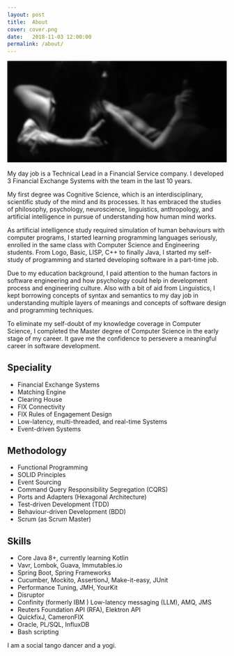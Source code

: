 ```yaml
---
layout: post
title:  About
cover: cover.png
date:   2018-11-03 12:00:00
permalink: /about/
---
```


![Tango](/images/tango.jpg)


My day job is a Technical Lead in a Financial Service company. I developed 3 Financial Exchange Systems with the team in the last 10 years.

My first degree was Cognitive Science, which is an interdisciplinary, scientific study of the mind and its processes. It has embraced the studies of philosophy, psychology, neuroscience, linguistics, anthropology, and artificial intelligence in pursue of understanding how human mind works.

As artificial intelligence study required simulation of human behaviours with computer programs, I started learning programming languages seriously, enrolled in the same class with  Computer Science and Engineering students. From Logo, Basic, LISP, C++ to finally Java, I started my self-study of programming and started developing software in a part-time job.   

Due to my education background, I paid attention to the human factors in software engineering and how psychology could help in development process and engineering culture. Also with a bit of aid from Linguistics, I kept borrowing concepts of syntax and semantics to my day job in understanding multiple layers of meanings and concepts of software design and programming techniques.

To eliminate my self-doubt of my knowledge coverage in Computer Science, I completed the Master degree of Computer Science in the early stage of my career. It gave me the confidence to persevere a meaningful career in software development. 

## Speciality
* Financial Exchange Systems
* Matching Engine
* Clearing House
* FIX Connectivity
* FIX Rules of Engagement Design
* Low-latency, multi-threaded, and real-time Systems
* Event-driven Systems

## Methodology
* Functional Programming
* SOLID Principles
* Event Sourcing
* Command Query Responsibility Segregation (CQRS)
* Ports and Adapters (Hexagonal Architecture) 
* Test-driven Development (TDD)
* Behaviour-driven Development (BDD) 
* Scrum (as Scrum Master)

## Skills
* Core Java 8+, currently learning Kotlin
* Vavr, Lombok, Guava, Immutables.io
* Spring Boot, Spring Frameworks
* Cucumber, Mockito, AssertionJ, Make-it-easy, JUnit
* Performance Tuning, JMH, YourKit
* Disruptor
* Confinity (formerly IBM ) Low-latency messaging (LLM), AMQ, JMS
* Reuters Foundation API (RFA), Elektron API
* QuickfixJ, CameronFIX
* Oracle, PL/SQL, InfluxDB
* Bash scripting

I am a social tango dancer and a yogi.